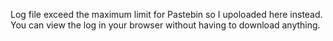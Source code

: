 Log file exceed the maximum limit for Pastebin so I upoloaded here instead. You can view the log in your browser without having to download anything. 
